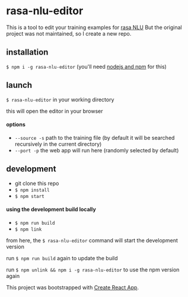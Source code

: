 # rasa-nlu-editor
This is a tool to edit your training examples for [rasa NLU](https://github.com/RasaHQ/rasa-nlu-editor)
But the original project was not maintained, so I create a new repo.

## installation

`$ npm i -g rasa-nlu-editor` (you'll need [nodejs and npm](https://nodejs.org/) for this)

## launch
`$ rasa-nlu-editor` in your working directory

this will open the editor in your browser

#### options
- `--source -s` path to the training file (by default it will be searched recursively in the current directory)
- `--port -p` the web app will run here (randomly selected by default)

## development

- git clone this repo
- `$ npm install`
- `$ npm start`

#### using the development build locally

- `$ npm run build`
- `$ npm link`

from here, the `$ rasa-nlu-editor` command will start the development version

run `$ npm run build` again to update the build

run `$ npm unlink && npm i -g rasa-nlu-editor` to use the npm version again


This project was bootstrapped with [Create React App](./CRA_README.md).
